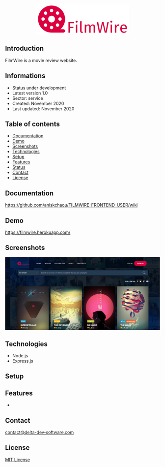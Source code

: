 <p align="center">
<img  src="screenshots/logo.png"/>
</p>

## Introduction

FilmWire is a movie review website.

## Informations
-   Status under development
-   Latest version 1.0
-   Sector: service
-   Created: November 2020
-   Last updated: November 2020

## Table of contents
* [Documentation](#general-info)
* [Demo](#demo)
* [Screenshots](#screenshots)
* [Technologies](#technologies)
* [Setup](#setup)
* [Features](#features)
* [Status](#status)
* [Contact](#contact)
* [License](#license)

## Documentation
https://github.com/aniskchaou/FILMWIRE-FRONTEND-USER/wiki

## Demo
https://filmwire.herokuapp.com/

## Screenshots
<p align="center">
<img  src="screenshots/screenshot.png"/>
<p>

## Technologies
* Node.js
* Express.js


## Setup


## Features
 -  

## Contact
contact@delta-dev-software.com

## License
<a href="license.txt">MIT License</a>